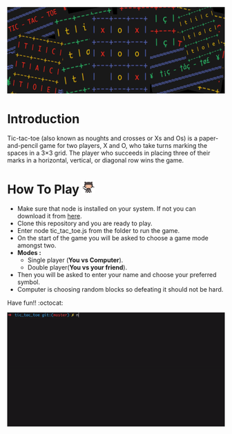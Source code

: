 <img src="https://github.com/vprince001/tic_tac_toe/blob/master/media/tic_tac_toe.png" height="200" width="1000" alt="TIC-TAC-TOE" title="Tic-Tac-Toe">

# Introduction
Tic-tac-toe (also known as noughts and crosses or Xs and Os) is a paper-and-pencil game for two players, X and O, who take turns marking the spaces in a 3×3 grid. The player who succeeds in placing three of their marks in a horizontal, vertical, or diagonal row wins the game.

# How To Play <img src="https://github.com/vprince001/tic_tac_toe/blob/master/media/swimming_octocat.gif" height="30" alt="Swimming Octocat" title="Swimming Octocat">
* Make sure that node is installed on your system. If not you can download it from [here](https://nodejs.org/en/download/).
* Clone this repository and you are ready to play.
* Enter node tic_tac_toe.js from the folder to run the game.
* On the start of the game you will be asked to choose a game mode amongst two.
* **Modes :**
  * Single player (**You vs Computer**).
  * Double player(**You vs your friend**).
* Then you will be asked to enter your name and choose your preferred symbol.
* Computer is choosing random blocks so defeating it should not be hard.

Have fun!! :octocat:

<img src="https://github.com/vprince001/tic_tac_toe/blob/master/media/tic_tac_toe.gif" alt="TIC-TAC-TOE" title="DEMO">
